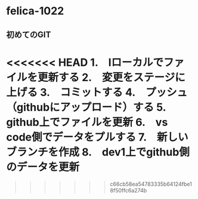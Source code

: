 # felica-1022
## 初めてのGIT
<<<<<<< HEAD
1.　lローカルでファイルを更新する
2.　変更をステージに上げる
3.　コミットする
4.　プッシュ（githubにアップロード）する
5.　github上でファイルを更新
6.　vs code側でデータをプルする
7.　新しいブランチを作成
8.　dev1上でgithub側のデータを更新
=======

>>>>>>> c66cb58ea54783335b64124fbe18f50ffc6a274b
